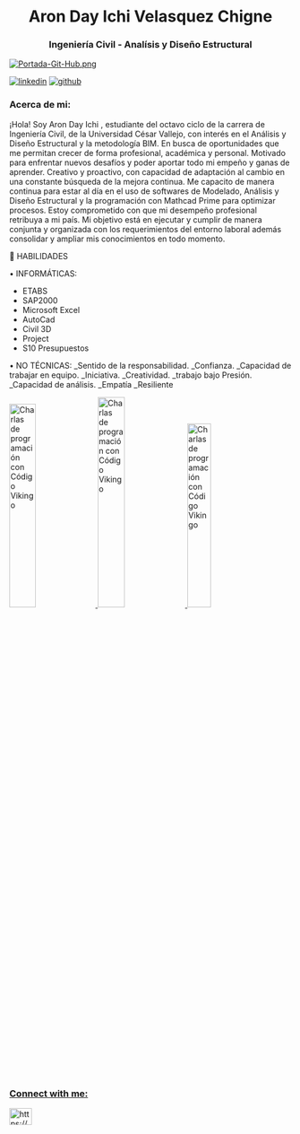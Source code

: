 <h1 align="center">Aron Day Ichi Velasquez Chigne</h1>
<h3 align="center">Ingeniería Civil - Analísis y Diseño Estructural</h3>

[![Portada-Git-Hub.png](https://i.postimg.cc/mrM5LVDQ/GITHUB-PORTADA.png)](https://postimg.cc/wtqVFXDv)


[![linkedin](https://img.shields.io/static/v1?label=&message=linkedin&color=0e76a8&logo=linkedin&logoColor=white&style=for-the-badge)](https://www.linkedin.com/in/aron-day-ichi-velasquez-chigne-b708851b7/)
[![github](https://img.shields.io/static/v1?label=&message=github&color=171515&logo=github&logoColor=white&style=for-the-badge)](https://github.com/AronDayIchi)



<h3 align="left"> Acerca de mi:</h3>
¡Hola! Soy Aron Day Ichi , estudiante del octavo ciclo de la carrera de Ingeniería Civil, de la Universidad César Vallejo, con interés en el Análisis y Diseño Estructural y la metodología BIM. En busca de oportunidades que me permitan crecer de forma profesional, académica y personal. Motivado para enfrentar nuevos desafíos y poder aportar todo mi empeño y ganas de aprender.
Creativo y proactivo, con capacidad de adaptación al cambio en una constante búsqueda de la mejora continua. Me capacito de manera continua para estar al día en el uso de softwares de Modelado, Análisis y Diseño Estructural y la programación con Mathcad Prime para optimizar procesos. Estoy comprometido con que mi desempeño profesional retribuya a mi país.
Mi objetivo está en ejecutar y cumplir de manera conjunta y organizada con los requerimientos del entorno laboral además consolidar y ampliar mis conocimientos en todo momento.

 HABILIDADES

• INFORMÁTICAS:
 - ETABS
 - SAP2000
 - Microsoft Excel
 - AutoCad
 - Civil 3D
 - Project
 - S10 Presupuestos


• NO TÉCNICAS:
_Sentido de la responsabilidad.
_Confianza.
_Capacidad de trabajar en equipo.
_Iniciativa.
_Creatividad.
_trabajo bajo Presión.
_Capacidad de análisis.
_Empatía
_Resiliente



<a href='https://www.linkedin.com/feed/update/urn:li:activity:7028395162871496704/?originTrackingId=XvadC2pxRJWLn1ll3%2BblfQ%3D%3D' title="Charlas de programación con Código Vikingo - ver en Youtube" target='_blank'>
  <img width='30.5%' src='https://i.postimg.cc/rpM8xfH9/1-Heading-2-Paragraphs.png' alt='Charlas de programación con Código Vikingo' />
</a>
<a href='https://www.linkedin.com/feed/update/urn:li:activity:7041083614318448640/?originTrackingId=%2FCrXk0VrTGel5LPRD9wZQg%3D%3D' title="Charlas de programación con Código Vikingo - ver en Youtube" target='_blank'>
  <img width='31%' src='https://i.postimg.cc/PJgyN34W/1-Heading-2-Paragraphs-1.png' alt='Charlas de programación con Código Vikingo' />
</a>
<a href='https://www.linkedin.com/feed/update/urn:li:activity:7047236637050736640/?originTrackingId=ZGhJu0DhRvaDk8SJK7%2F5LA%3D%3D ' title="Charlas de programación con Código Vikingo - ver en Youtube" target='_blank'>
  <img width='29%' src='https://i.postimg.cc/Pqhn7K1F/1-Heading-2-Paragraphs-2.png' alt='Charlas de programación con Código Vikingo' />

<h3 align="left">Connect with me:</h3>
<p![image](https://www.linkedin.com/in/aron-day-ichi-velasquez-chigne-b708851b7/)
 align="left">
<a href="https://www.linkedin.com/in/aron-day-ichi-velasquez-chigne-b708851b7/" target="blank"><img align="center" src="https://raw.githubusercontent.com/rahuldkjain/github-profile-readme-generator/master/src/images/icons/Social/linked-in-alt.svg" alt="https://www.linkedin.com/in/luis-maldonado-de-la-torre/" height="30" width="40" /></a>
</p>
